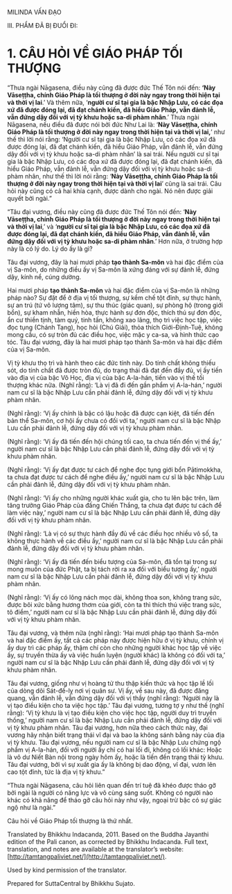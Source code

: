  

MILINDA VẤN ĐẠO

III. PHẨM ĐÃ BỊ ĐUỔI ĐI:

# 1\. CÂU HỎI VỀ GIÁO PHÁP TỐI THƯỢNG

“Thưa ngài Nāgasena, điều này cũng đã được đức Thế Tôn nói đến: **‘Này Vāseṭṭha, chính Giáo Pháp là tối thượng ở đời này ngay trong thời hiện tại và thời vị lai**.’ Và thêm nữa, ‘**người cư sĩ tại gia là bậc Nhập Lưu, có các đọa xứ đã được đóng lại, đã đạt chánh kiến, đã hiểu Giáo Pháp, vẫn đảnh lễ, vẫn đứng dậy đối với vị tỳ khưu hoặc sa-di phàm nhân**.’ Thưa ngài Nāgasena, nếu điều đã được nói bởi đức Như Lai là: ‘**Này Vāseṭṭha, chính Giáo Pháp là tối thượng ở đời này ngay trong thời hiện tại và thời vị lai,**’ như thế thì lời nói rằng: ‘Người cư sĩ tại gia là bậc Nhập Lưu, có các đọa xứ đã được đóng lại, đã đạt chánh kiến, đã hiểu Giáo Pháp, vẫn đảnh lễ, vẫn đứng dậy đối với vị tỳ khưu hoặc sa-di phàm nhân’ là sai trái. Nếu người cư sĩ tại gia là bậc Nhập Lưu, có các đọa xứ đã được đóng lại, đã đạt chánh kiến, đã hiểu Giáo Pháp, vẫn đảnh lễ, vẫn đứng dậy đối với vị tỳ khưu hoặc sa-di phàm nhân, như thế thì lời nói rằng: ‘**Này Vāseṭṭha, chính Giáo Pháp là tối thượng ở đời này ngay trong thời hiện tại và thời vị lai**’ cũng là sai trái. Câu hỏi này cũng có cả hai khía cạnh, được dành cho ngài. Nó nên được giải quyết bởi ngài.”

“Tâu đại vương, điều này cũng đã được đức Thế Tôn nói đến: ‘**Này Vāseṭṭha, chính Giáo Pháp là tối thượng ở đời này ngay trong thời hiện tại và thời vị lai**,’ và ‘**người cư sĩ tại gia là bậc Nhập Lưu, có các đọa xứ đã được đóng lại, đã đạt chánh kiến, đã hiểu Giáo Pháp, vẫn đảnh lễ, vẫn đứng dậy đối với vị tỳ khưu hoặc sa-di phàm nhân**.’ Hơn nữa, ở trường hợp này là có lý do. Lý do ấy là gì?

Tâu đại vương, đây là hai mươi pháp **tạo thành Sa-môn** và hai đặc điểm của vị Sa-môn, do những điều ấy vị Sa-môn là xứng đáng với sự đảnh lễ, đứng dậy, kính nể, cúng dường.

Hai mươi pháp **tạo thành Sa-môn** và hai đặc điểm của vị Sa-môn là những pháp nào? Sự đặt để ở địa vị tối thượng, sự kềm chế tột đỉnh, sự thực hành, sự an trú (tứ vô lượng tâm), sự thu thúc (giác quan), sự phòng hộ (trong giới bổn), sự kham nhẫn, hiền hòa, thực hành sự đơn độc, thích thú sự đơn độc, ẩn cư thiền tịnh, tàm quý, tinh tấn, không xao lãng, thọ trì việc học tập, việc đọc tụng (Chánh Tạng), học hỏi (Chú Giải), thỏa thích Giới-Định-Tuệ, không mong cầu, có sự tròn đủ các điều học, việc mặc y ca-sa, và hình thức cạo tóc. Tâu đại vương, đây là hai mươi pháp tạo thành Sa-môn và hai đặc điểm của vị Sa-môn.

Vị tỳ khưu thọ trì và hành theo các đức tính này. Do tính chất không thiếu sót, do tính chất đã được tròn đủ, do trạng thái đã đạt đến đầy đủ, vị ấy tiến vào địa vị của bậc Vô Học, địa vị của bậc A-la-hán, tiến vào vị thế tối thượng khác nữa. (Nghĩ rằng): ‘Là vị đã đi đến gần phẩm vị A-la-hán,’ người nam cư sĩ là bậc Nhập Lưu cần phải đảnh lễ, đứng dậy đối với vị tỳ khưu phàm nhân.

(Nghĩ rằng): ‘Vị ấy chính là bậc có lậu hoặc đã được cạn kiệt, đã tiến đến bản thể Sa-môn, cơ hội ấy chưa có đối với ta,’ người nam cư sĩ là bậc Nhập Lưu cần phải đảnh lễ, đứng dậy đối với vị tỳ khưu phàm nhân.

(Nghĩ rằng): ‘Vị ấy đã tiến đến hội chúng tối cao, ta chưa tiến đến vị thế ấy,’ người nam cư sĩ là bậc Nhập Lưu cần phải đảnh lễ, đứng dậy đối với vị tỳ khưu phàm nhân.

(Nghĩ rằng): ‘Vị ấy đạt được tư cách để nghe đọc tụng giới bổn Pātimokkha, ta chưa đạt được tư cách để nghe điều ấy,’ người nam cư sĩ là bậc Nhập Lưu cần phải đảnh lễ, đứng dậy đối với vị tỳ khưu phàm nhân.

(Nghĩ rằng): ‘Vị ấy cho những người khác xuất gia, cho tu lên bậc trên, làm tăng trưởng Giáo Pháp của đấng Chiến Thắng, ta chưa đạt được tư cách để làm việc này,’ người nam cư sĩ là bậc Nhập Lưu cần phải đảnh lễ, đứng dậy đối với vị tỳ khưu phàm nhân.

(Nghĩ rằng): ‘Là vị có sự thực hành đầy đủ về các điều học nhiều vô số, ta không thực hành về các điều ấy,’ người nam cư sĩ là bậc Nhập Lưu cần phải đảnh lễ, đứng dậy đối với vị tỳ khưu phàm nhân.

(Nghĩ rằng): ‘Vị ấy đã tiến đến biểu tượng của Sa-môn, đã tồn tại trong sự mong muốn của đức Phật, ta bị tách rời ra xa đối với biểu tượng ấy,’ người nam cư sĩ là bậc Nhập Lưu cần phải đảnh lễ, đứng dậy đối với vị tỳ khưu phàm nhân.

(Nghĩ rằng): ‘Vị ấy có lông nách mọc dài, không thoa son, không trang sức, được bôi xức bằng hương thơm của giới, còn ta thì thích thú việc trang sức, tô điểm,’ người nam cư sĩ là bậc Nhập Lưu cần phải đảnh lễ, đứng dậy đối với vị tỳ khưu phàm nhân.

Tâu đại vương, và thêm nữa (nghĩ rằng): ‘Hai mươi pháp tạo thành Sa-môn và hai đặc điểm ấy, tất cả các pháp này được hiện hữu ở vị tỳ khưu, chính vị ấy duy trì các pháp ấy, thậm chí còn cho những người khác học tập về việc ấy, sự truyền thừa ấy và việc huấn luyện (người khác) là không có đối với ta,’ người nam cư sĩ là bậc Nhập Lưu cần phải đảnh lễ, đứng dậy đối với vị tỳ khưu phàm nhân.

Tâu đại vương, giống như vị hoàng tử thu thập kiến thức và học tập lề lối của dòng dõi Sát-đế-lỵ nơi vị quân sư. Vị ấy, về sau này, đã được đăng quang, vẫn đảnh lễ, vẫn đứng dậy đối với vị thầy (nghĩ rằng): ‘Người này là vị tạo điều kiện cho ta việc học tập.’ Tâu đại vương, tương tợ y như thế (nghĩ rằng): ‘Vị tỳ khưu là vị tạo điều kiện cho việc học tập, người duy trì truyền thống,’ người nam cư sĩ là bậc Nhập Lưu cần phải đảnh lễ, đứng dậy đối với vị tỳ khưu phàm nhân. Tâu đại vương, hơn nữa theo cách thức này, đại vương hãy nhận biết trạng thái vĩ đại và bao la không sánh bằng này của địa vị tỳ khưu. Tâu đại vương, nếu người nam cư sĩ là bậc Nhập Lưu chứng ngộ phẩm vị A-la-hán, đối với người ấy chỉ có hai lối đi, không có lối khác: Hoặc là vô dư Niết Bàn nội trong ngày hôm ấy, hoặc là tiến đến trạng thái tỳ khưu. Tâu đại vương, bởi vì sự xuất gia ấy là không bị dao động, vĩ đại, vươn lên cao tột đỉnh, tức là địa vị tỳ khưu.”

“Thưa ngài Nāgasena, câu hỏi liên quan đến trí tuệ đã khéo được tháo gỡ bởi ngài là người có năng lực và vô cùng sáng suốt. Không có người nào khác có khả năng để tháo gỡ câu hỏi này như vậy, ngoại trừ bậc có sự giác ngộ như là ngài.”

Câu hỏi về Giáo Pháp tối thượng là thứ nhất.

Translated by Bhikkhu Indacanda, 2011. Based on the Buddha Jayanthi edition of the Pali canon, as corrected by Bhikkhu Indacanda. Full text, translation, and notes are available at the translator’s website: [http://tamtangpaliviet.net/](http://tamtangpaliviet.net/).

Used by kind permission of the translator.

Prepared for SuttaCentral by Bhikkhu Sujato.